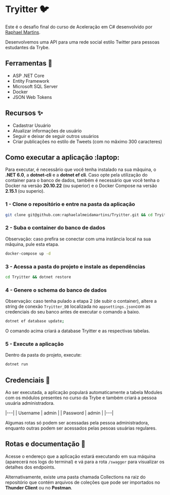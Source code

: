 # Tryitter :bird:

Este é o desafio final do curso de Aceleração em C# desenvolvido por [Raphael Martins](https://github.com/raphaelalmeidamartins).

Desenvolvemos uma API para uma rede social estilo Twitter para pessoas estudantes da Trybe.

## Ferramentas :wrench:

- ASP .NET Core
- Entity Framework
- Microsoft SQL Server
- Docker
- JSON Web Tokens

## Recursos :sparkles:

- Cadastrar Usuário
- Atualizar informações de usuário
- Seguir e deixar de seguir outros usuários
- Criar publicações no estilo de Tweets (com no mâximo 300 caracteres)

## Como executar a aplicação :laptop:

Para executar, é necessârio que você tenha instalado na sua mâquina, o **.NET 6.0**, a **dotnet-cli** e a **dotnet ef cli**. Caso opte pela utilização do container para o banco de dados, também é necessário que você tenha o Docker na versão **20.10.22** (ou superior) e o Docker Compose na versão **2.15.1** (ou superio).

### 1 - Clone o repositório e entre na pasta da aplicação

```sh
git clone git@github.com:raphaelalmeidamartins/Tryitter.git && cd Tryitter/src
```

### 2 - Suba o container do banco de dados

Observação: caso prefira se conectar com uma instância local na sua mâquina, pule esta etapa.

```sh
docker-compose up -d
```

### 3 - Acessa a pasta do projeto e instale as dependências

```sh
cd Tryitter && dotnet restore
```

### 4 - Genere o schema do banco de dados

Observação: caso tenha pulado a etapa 2 (de subir o container), altere a string de conexão `Tryitter_DB` localizada no `appsettings.json`com as credenciais do seu banco antes de executar o comando a baixo.

```sh
dotnet ef database update; 
```

O comando acima criará a database Tryitter e as respectivas tabelas.

### 5 - Execute a aplicação

Dentro da pasta do projeto, execute:

```sh
dotnet run
```

## Credenciais :key:

Ao ser executada, a aplicação populará automaticamente a tabela Modules com os módulos presentes no curso da Trybe e também criará a pessoa usuária administradora.

|---|
| Username | admin |
| Password | admin |
|---|

Algumas rotas só podem ser acessadas pela pessoa administradora, enquanto outras podem ser acessados pelas pesoas usuárias regulares.

## Rotas e documentação :memo:

Acesse o endereço que a aplicação estará executando em sua máquina (aparecerá nos logs do terminal) e vá para a rota `/swagger` para visualizar os detalhes dos endpoints.

Alternativamente, existe uma pasta chamada Collections na raiz do repositório que contém arquivos de coleções que pode ser importados no **Thunder Client** ou no **Postman**.
